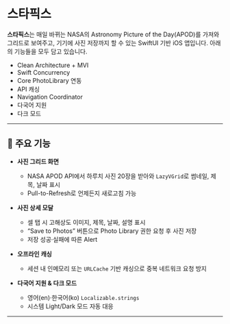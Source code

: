 # 스타픽스

**스타픽스**는 매일 바뀌는 NASA의 Astronomy Picture of the Day(APOD)를 가져와 그리드로 보여주고, 기기에 사진 저장까지 할 수 있는 SwiftUI 기반 iOS 앱입니다.
아래의 기능들을 모두 담고 있습니다.
- Clean Architecture + MVI
- Swift Concurrency
- Core PhotoLibrary 연동
- API 캐싱
- Navigation Coordinator
- 다국어 지원
- 다크 모드

---

## 🚀 주요 기능

- **사진 그리드 화면**  
  - NASA APOD API에서 하루치 사진 20장을 받아와 `LazyVGrid`로 썸네일, 제목, 날짜 표시  
  - Pull-to-Refresh로 언제든지 새로고침 가능

- **사진 상세 모달**  
  - 셀 탭 시 고해상도 이미지, 제목, 날짜, 설명 표시  
  - “Save to Photos” 버튼으로 Photo Library 권한 요청 후 사진 저장  
  - 저장 성공·실패에 따른 Alert

- **오프라인 캐싱**  
  - 세션 내 인메모리 또는 `URLCache` 기반 캐싱으로 중복 네트워크 요청 방지

- **다국어 지원 & 다크 모드**  
  - 영어(en)·한국어(ko) `Localizable.strings`  
  - 시스템 Light/Dark 모드 자동 대응

---
